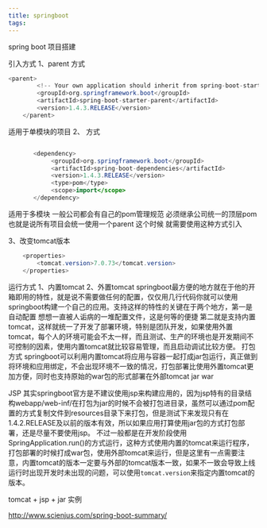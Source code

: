 ```yaml
---
title: springboot
tags:
---
```


spring boot 项目搭建

引入方式 
1、parent 方式
```java
<parent>
		<!-- Your own application should inherit from spring-boot-starter-parent -->
		<groupId>org.springframework.boot</groupId>
		<artifactId>spring-boot-starter-parent</artifactId>
		<version>1.4.3.RELEASE</version>
	</parent>
```
适用于单模块的项目 
2、<dependency> 方式

```java

       <dependency>
			<groupId>org.springframework.boot</groupId>
			<artifactId>spring-boot-dependencies</artifactId>
			<version>1.4.3.RELEASE</version>
			<type>pom</type>
			<scope>import</scope>
       </dependency>

```
适用于多模块
一般公司都会有自己的pom管理规范 必须继承公司统一的顶层pom 也就是说所有项目会统一使用一个parent 
这个时候 就需要使用这种方式引入 

3、改变tomcat版本 
```java
	<properties>
		<tomcat.version>7.0.73</tomcat.version>
	</properties>
```



运行方式
1、内置tomcat
2、外置tomcat
springboot最方便的地方就在于他的开箱即用的特性，就是说不需要做任何的配置，仅仅用几行代码你就可以使用springboot构建一个自己的应用。支持这样的特性的关键在于两个地方，第一是自动配置 想想一直被人诟病的一堆配置文件，这是何等的便捷  第二就是支持内置tomcat，这样就统一了开发了部署环境，特别是团队开发，如果使用外置tomcat，每个人的环境可能会不太一样，而且测试、生产的环境也是开发期间不可控制的因素，使用内置tomcat就比较容易管理，而且启动调试比较方便。
打包方式
springboot可以利用内置tomcat将应用与容器一起打成jar包运行，真正做到将环境和应用绑定，不会出现环境不一致的情况，打包部署比使用外置tomcat更加方便，同时也支持原始的war包的形式部署在外部tomcat
jar
war


JSP
其实springboot官方是不建议使用jsp来构建应用的，因为jsp特有的目录结构webapp/web-inf/在打包为jar的时候不会被打包进目录，虽然可以通过pom配置的方式复制文件到resources目录下来打包，但是测试下来发现只有在1.4.2.RELEASE及以前的版本有效，所以如果应用打算使用jar包的方式打包部署，还是尽量不要使用jsp。
不过一般都是在开发阶段使用SpringApplication.run()的方式运行，这种方式使用内置的tomcat来运行程序，打包部署的时候打成war包，使用外部tomcat来运行，但是这里有一点需要注意，内置tomcat的版本一定要与外部的tomcat版本一致，如果不一致会导致上线运行时出现开发时未出现的问题，可以使用`tomcat.version`来指定内置tomcat的版本。
        


tomcat + jsp + jar 实例



http://www.scienjus.com/spring-boot-summary/